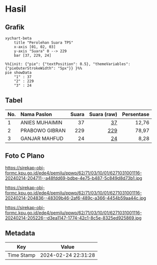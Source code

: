 # Hasil

## Grafik

```mermaid
xychart-beta
    title "Perolehan Suara TPS"
    x-axis [01, 02, 03]
    y-axis "Suara" 0 --> 229
    bar [37, 229, 24]
```

```mermaid
%%{init: {"pie": {"textPosition": 0.5}, "themeVariables": {"pieOuterStrokeWidth": "5px"}} }%%
pie showData
    "1" : 37
    "2" : 229
    "3" : 24
```

## Tabel

| No. | Nama Paslon    | Suara | Suara (raw) | Persentase |
|:--- |:-------------- | -----:| -----------:| ----------:|
| 1   | ANIES MUHAIMIN | 37    | [37][p-1]   | 12,76      |
| 2   | PRABOWO GIBRAN | 229   | [229][p-2]  | 78,97      |
| 3   | GANJAR MAHFUD  | 24    | [24][p-3]   | 8,28       |


[p-1]: https://github.com/gigit-pemilu/pemilu-2024-62-kalimantan-tengah/blob/main/pilpres/hitung-suara/sub/62-kalimantan-tengah/sub/71-kota-palangkaraya/sub/03-jekan-raya/sub/1001-palangka/sub/116-tps/sub/paslon-1.txt
[p-2]: https://github.com/gigit-pemilu/pemilu-2024-62-kalimantan-tengah/blob/main/pilpres/hitung-suara/sub/62-kalimantan-tengah/sub/71-kota-palangkaraya/sub/03-jekan-raya/sub/1001-palangka/sub/116-tps/sub/paslon-2.txt
[p-3]: https://github.com/gigit-pemilu/pemilu-2024-62-kalimantan-tengah/blob/main/pilpres/hitung-suara/sub/62-kalimantan-tengah/sub/71-kota-palangkaraya/sub/03-jekan-raya/sub/1001-palangka/sub/116-tps/sub/paslon-3.txt

## Foto C Plano

https://sirekap-obj-formc.kpu.go.id/ede4/pemilu/ppwp/62/71/03/10/01/6271031001116-20240214-204711--a48fdd69-bdbe-4e75-b487-5c849d8d73b1.jpg

https://sirekap-obj-formc.kpu.go.id/ede4/pemilu/ppwp/62/71/03/10/01/6271031001116-20240214-204836--48309b46-2af6-489c-a366-4454b59aa44c.jpg

https://sirekap-obj-formc.kpu.go.id/ede4/pemilu/ppwp/62/71/03/10/01/6271031001116-20240214-205226--d3ea1147-1774-42c1-8c5e-8325ed925869.jpg


## Metadata

| Key        | Value               |
| ---------- | ------------------- |
| Time Stamp | 2024-02-24 22:31:28 |



